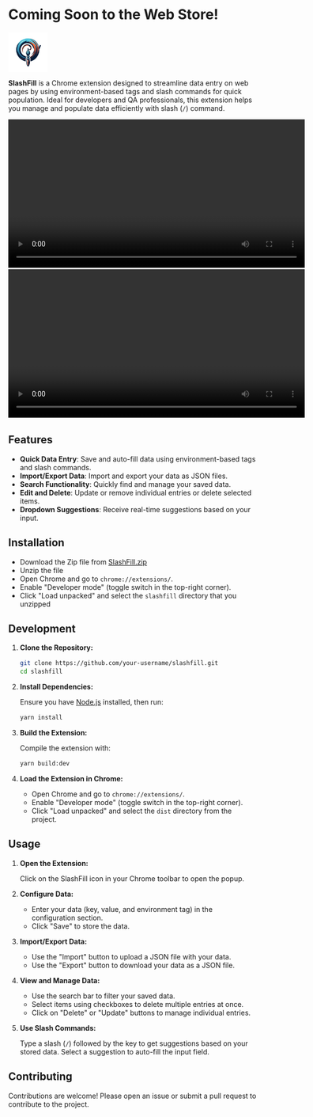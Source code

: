 # Coming Soon to the Web Store!
<p>
  <img src="public/logo.png" alt="Logo" width="80" height="80" style="vertical-align: middle;">
</p>

**SlashFill** is a Chrome extension designed to streamline data entry on web pages by using environment-based tags and slash commands for quick population. Ideal for developers and QA professionals, this extension helps you manage and populate data efficiently with slash (`/`) command.

<video width="600" controls>
  <source src="https://github.com/user-attachments/assets/feec5780-fb37-4235-bcd0-2d506e11d24b" type="video/mp4">
  Your browser does not support the video tag.
</video>
<br>
<video width="600" controls>
  <source src="https://github.com/user-attachments/assets/09d94ca0-545d-4916-9e0f-e3fede4256fc" type="video/mp4">
  Your browser does not support the video tag.
</video>

## Features

- **Quick Data Entry**: Save and auto-fill data using environment-based tags and slash commands.
- **Import/Export Data**: Import and export your data as JSON files.
- **Search Functionality**: Quickly find and manage your saved data.
- **Edit and Delete**: Update or remove individual entries or delete selected items.
- **Dropdown Suggestions**: Receive real-time suggestions based on your input.



## Installation
- Download the Zip file from [SlashFill.zip](https://github.com/rohansharmasitoula/slashfill/raw/master/slashfill.zip)
- Unzip the file
- Open Chrome and go to `chrome://extensions/`.
- Enable "Developer mode" (toggle switch in the top-right corner).
- Click "Load unpacked" and select the `slashfill` directory that you unzipped



## Development

1. **Clone the Repository:**

   ```bash
   git clone https://github.com/your-username/slashfill.git
   cd slashfill
   ```

2. **Install Dependencies:**

   Ensure you have [Node.js](https://nodejs.org/) installed, then run:

   ```bash
   yarn install
   ```

3. **Build the Extension:**

   Compile the extension with:

   ```bash
   yarn build:dev
   ```

4. **Load the Extension in Chrome:**

   - Open Chrome and go to `chrome://extensions/`.
   - Enable "Developer mode" (toggle switch in the top-right corner).
   - Click "Load unpacked" and select the `dist` directory from the project.

## Usage

1. **Open the Extension:**

   Click on the SlashFill icon in your Chrome toolbar to open the popup.

2. **Configure Data:**

   - Enter your data (key, value, and environment tag) in the configuration section.
   - Click "Save" to store the data.

3. **Import/Export Data:**

   - Use the "Import" button to upload a JSON file with your data.
   - Use the "Export" button to download your data as a JSON file.

4. **View and Manage Data:**

   - Use the search bar to filter your saved data.
   - Select items using checkboxes to delete multiple entries at once.
   - Click on "Delete" or "Update" buttons to manage individual entries.

5. **Use Slash Commands:**

   Type a slash (`/`) followed by the key to get suggestions based on your stored data. Select a suggestion to auto-fill the input field.


## Contributing

Contributions are welcome! Please open an issue or submit a pull request to contribute to the project.


